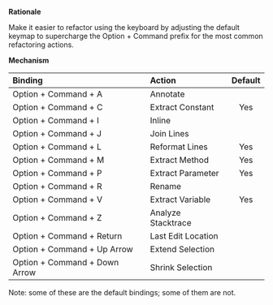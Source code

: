 **Rationale**

Make it easier to refactor using the keyboard by adjusting the default keymap to supercharge the Option + Command prefix for the most common refactoring actions.

**Mechanism**

| Binding                       | Action             | Default |
| :---------------------------- | :----------------- | :-----: |
| Option + Command + A          | Annotate           |         |
| Option + Command + C          | Extract Constant   | Yes     |
| Option + Command + I          | Inline             |         |
| Option + Command + J          | Join Lines         |         |
| Option + Command + L          | Reformat Lines     | Yes     |
| Option + Command + M          | Extract Method     | Yes     |
| Option + Command + P          | Extract Parameter  | Yes     |
| Option + Command + R          | Rename             |         |
| Option + Command + V          | Extract Variable   | Yes     |
| Option + Command + Z          | Analyze Stacktrace |         |
| Option + Command + Return     | Last Edit Location |         |
| Option + Command + Up Arrow   | Extend Selection   |         |
| Option + Command + Down Arrow | Shrink Selection   |         |

Note: some of these are the default bindings; some of them are not.
